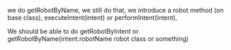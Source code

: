 we do getRobotByName, we still do that, we introduce a robot method (on base class), executeIntent(intent) or performIntent(intent).

We should be able to do
getRobotByIntent
or
getRobotByName(intent.robotName robot class or something)
